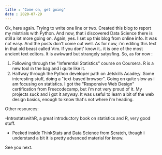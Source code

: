 ```yaml
---
title : "Come on, get going"
date : 2020-07-29
---
```


Ok, here again. Trying to write one line or two. Created this blog to report my mistrials with Python. And now, that i discovered Data Science there is still a lot more going on.
Again, yes. I set up this blog from online info. It was not easy. And the posts don't come out well. As for now, i'm editing this text in that old beast called Vim. If you dont' know it.. it is one of the most ancient text editors. It is awkward but strangely satysfing. 
So, as for now :
1) Following through the "Inferential Statistics" course on Coursera. R is a new tool in the bag and i quite like it. 
2) Halfway through the Python developer path on Jetskills Acade;y. Some interesting stuff, doing a "text-based browser". Going on quite slow as i am focusing on statistics.
I got the "Responsive Web Design" certification from Freecodecamp, but i'm not very proud of it. My projects suck and i got it anyway. It was useful to learn a bit of the web design basics, enough to know that's not where i'm heading.

Other resources:

-IntrostatswithR, a great introductory book on statistics and R, very good stuff.
- Peeked inside ThinkStats and Data Science from Scratch, though i understand a bit it is pretty advanced material for know.

See you next.
